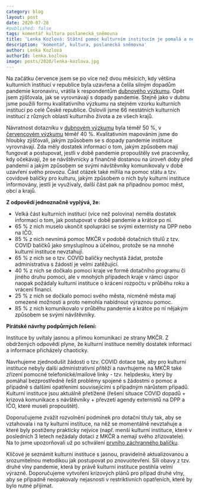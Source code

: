 ```yaml
---
category: blog
layout: post
date: 2020-07-28
#published: false
tags: komentář kultura poslanecká_sněmovna
title: 'Lenka Kozlová: Státní pomoc kulturním institucím je pomalá a nedostatečná, jejich znovuuzavření by bylo pro většinu likvidační'
description: 'komentář, kultura, poslanecká sněmovna'
author: Lenka Kozlová
authorId: lenka.kozlova
image: posts/2020/lenka-kozlova.jpg
---
```


Na začátku července jsem se po více než dvou měsících, kdy většina kulturních institucí v republice byla uzavřena a čelila silným dopadům pandemie koronaviru, vrátila k respondentům [dubnového výzkumu](https://www.piratskelisty.cz/clanek-3172-piratka-kozlova-navrhla-5-opatreni-pro-podporu-kulturnich-organizaci). Opět jsem zjišťovala, jak se vyrovnávají s dopady pandemie. Stejně jako v dubnu jsme použili formu kvalitativního výzkumu na stejném vzorku kulturních institucí po celé České republice. Oslovili jsme 66 nestátních kulturních institucí z různých oblastí kulturního života a ze všech krajů. 

Návratnost dotazníku v [dubnovém výzkumu](https://drive.google.com/file/d/1HXMCxyX_pV_mrFxxWtvIfD6YOGScX9Xr/view) byla téměř 50 %, v [červencovém výzkumu](https://drive.google.com/file/d/1OFrHi5_jJAwZnZawfYR2GFyS6M20RAVE/view) téměř 40 %. Kvalitativním mapováním jsme do hloubky zjišťovali, jakým způsobem se s dopady pandemie instituce vyrovnávají. Zda měly dostatek informací o tom, jakým způsobem mají fungovat a postupovat, jestli v době pandemie propouštěly své pracovníky, kdy očekávají, že se návštěvnicky a finančně dostanou na úroveň doby před pandemií a jakým způsobem se svými návštěvníky komunikovaly v době uzavření svého provozu. Část otázek také mířila na pomoc státu a tzv. covidové balíčky pro kulturu, jakým způsobem o nich byly kulturní instituce informovány, jestli je využívaly, další část pak na případnou pomoc měst, obcí a krajů. 

**Z odpovědí jednoznačně vyplývá, že:**

* Velká část kulturních institucí (více než polovina) neměla dostatek informací o tom, jak postupovat v době pandemie a krátce po ní.
* 65 % z nich muselo ukončit spolupráci se svými externisty na DPP nebo na IČO.
* 85 % z nich nevnímá pomoc MKČR v podobě dotačních titulů z tzv. COVID balíčků jako smysluplnou a účelnou, protože se na mnohé kulturní instituce nevztahují.
* 65 % z nich se o tzv. COVID balíčky nechystá žádat, protože administrativa s žádostí je velmi zatěžující.
* 40 % z nich se dočkalo pomoci kraje ve formě dotačního programu či jiného druhu pomoci, ale v mnohých případech kraje v rámci úspor naopak požádaly kulturní instituce o krácení rozpočtu v průběhu roku a vrácení financí.
* 25 % z nich se dočkalo pomoci svého města, nicméně města mají omezené možnosti a proto nemohla nabídnout výraznou pomoc.
* 85 % z nich komunikovalo v průběhu pandemie a krátce po ní nějakým způsobem se svými návštěvníky.
 

**Pirátské návrhy podpůrných řešení:**

Instituce by uvítaly jasnou a přímou komunikaci ze strany MKČR. Z obdržených odpovědí plyne, že kulturní instituce neměly dostatek informací a informace přicházely chaoticky. 

Navrhujeme zjednodušit žádosti o tzv. COVID dotace tak, aby pro kulturní instituce nebyly další administrativní přítěží a navrhujeme na MKČR také zřízení pomocné telefonické/mailové linky - tzv. helpdesku, který by pomáhal bezprostředně řešit problémy spojené s žádostmi o pomoc a případně s dalšími opatřeními souvisejícími s případným nárůstem případů. Kulturní instituce jsou aktuálně přetížené (řešení situace COVID dopadů + krizová komunikace s návštěvníky + převzetí agendy externistů na DPP a IČO, které museli propouštět).

Doporučujeme zvážit rozvolnění podmínek pro dotační tituly tak, aby se vztahovala i na ty kulturní instituce, na něž se momentálně nevztahuje a které byly postiženy prakticky nejvíce (např. menší kulturní instituce, které v posledních 3 letech nežádaly dotaci z MKČR a nemají svého zřizovatele). Na to jsme upozorňovali už po schválení [prvního záchranného balíčku](https://www.piratskelisty.cz/clanek-3072-pirati-chteji-dostupnejsi-podporu-pro-male-kulturni-projekty-z-grantu-ministerstva-kultury). 

Klíčové je seznámit kulturní instituce s jasnou, pravidelně  aktualizovanou  a srozumitelnou metodikou jak postupovat po znovuotevření. Sílí obavy z tzv. druhé vlny pandemie, která by právě kulturní instituce postihla velmi výrazně. Doporučujeme vytvoření krizových plánů pro případ druhé vlny, aby se případně neopakovaly nejasnosti v restriktivních opatřeních, které by bylo nutné přijímat. 
